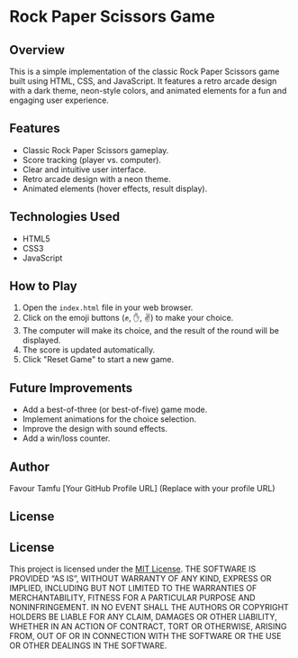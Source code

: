 # Rock Paper Scissors Game

## Overview

This is a simple implementation of the classic Rock Paper Scissors game built using HTML, CSS, and JavaScript. It features a retro arcade design with a dark theme, neon-style colors, and animated elements for a fun and engaging user experience.

## Features

*   Classic Rock Paper Scissors gameplay.
*   Score tracking (player vs. computer).
*   Clear and intuitive user interface.
*   Retro arcade design with a neon theme.
*   Animated elements (hover effects, result display).

## Technologies Used

*   HTML5
*   CSS3
*   JavaScript

## How to Play

1.  Open the `index.html` file in your web browser.
2.  Click on the emoji buttons (✊, ✋, ✌️) to make your choice.
3.  The computer will make its choice, and the result of the round will be displayed.
4.  The score is updated automatically.
5.  Click "Reset Game" to start a new game.

## Future Improvements

*   Add a best-of-three (or best-of-five) game mode.
*   Implement animations for the choice selection.
*   Improve the design with sound effects.
*   Add a win/loss counter.

## Author

Favour Tamfu
[Your GitHub Profile URL] (Replace with your profile URL)

## License

## License
This project is licensed under the [MIT License](LICENSE).
THE SOFTWARE IS PROVIDED “AS IS”, WITHOUT WARRANTY OF ANY KIND, EXPRESS OR IMPLIED, INCLUDING BUT NOT LIMITED TO THE WARRANTIES OF MERCHANTABILITY, FITNESS FOR A PARTICULAR PURPOSE AND NONINFRINGEMENT. IN NO EVENT SHALL THE AUTHORS OR COPYRIGHT HOLDERS BE LIABLE FOR ANY CLAIM, DAMAGES OR OTHER LIABILITY, WHETHER IN AN ACTION OF CONTRACT, TORT OR OTHERWISE, ARISING FROM, OUT OF OR IN CONNECTION WITH THE SOFTWARE OR THE USE OR OTHER DEALINGS IN THE SOFTWARE.

